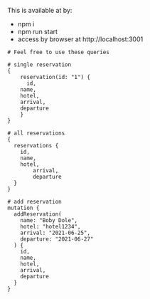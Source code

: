 
This is available at by:
- npm i
- npm run start
- access by browser at http://localhost:3001

````
# Feel free to use these queries

# single reservation
{
	reservation(id: "1") {
	  id,
  	name,
    hotel,
    arrival,
    departure
	}
}

# all reservations
{
  reservations {
   	id,
  	name,
    hotel,
		arrival,
		departure
  }
}

# add reservation
mutation {
  addReservation(
    name: "Boby Dole",
    hotel: "hotel1234",
    arrival: "2021-06-25",
    departure: "2021-06-27"
  ) {
    id,
    name,
    hotel,
    arrival,
    departure
  }
}
````
